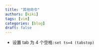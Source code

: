 ```yaml
---
title: "其他命令"
authors: [kiki]
tags: [vim]
categories: [blog]
draft: false
---
```


- 设置 tab 为 4 个空格`:set ts=4 (tabstop)`
